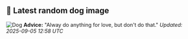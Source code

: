 ## 🐶 Latest random dog image
![Dog](https://images.dog.ceo/breeds/terrier-cairn/n02096177_7717.jpg)
**Advice:** "Alway do anything for love, but don't do that."
*Updated: 2025-09-05 12:58 UTC*

